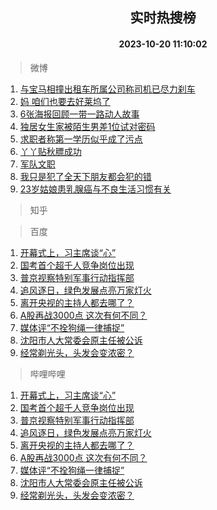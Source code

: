<div align="center"><h2>实时热搜榜</h2><h4>2023-10-20 11:10:02</h4></div>

> 微博  

1. [与宝马相撞出租车所属公司称司机已尽力刹车](https://s.weibo.com/weibo?q=%23%E4%B8%8E%E5%AE%9D%E9%A9%AC%E7%9B%B8%E6%92%9E%E5%87%BA%E7%A7%9F%E8%BD%A6%E6%89%80%E5%B1%9E%E5%85%AC%E5%8F%B8%E7%A7%B0%E5%8F%B8%E6%9C%BA%E5%B7%B2%E5%B0%BD%E5%8A%9B%E5%88%B9%E8%BD%A6%23&t=31&band_rank=1&Refer=top)<br />
2. [妈 咱们也要去好莱坞了](https://s.weibo.com/weibo?q=%E5%A6%88%20%E5%92%B1%E4%BB%AC%E4%B9%9F%E8%A6%81%E5%8E%BB%E5%A5%BD%E8%8E%B1%E5%9D%9E%E4%BA%86&t=31&band_rank=2&Refer=top)<br />
3. [6张海报回顾一带一路动人故事](https://s.weibo.com/weibo?q=%236%E5%BC%A0%E6%B5%B7%E6%8A%A5%E5%9B%9E%E9%A1%BE%E4%B8%80%E5%B8%A6%E4%B8%80%E8%B7%AF%E5%8A%A8%E4%BA%BA%E6%95%85%E4%BA%8B%23&t=31&band_rank=3&Refer=top)<br />
4. [独居女生家被陌生男差1位试对密码](https://s.weibo.com/weibo?q=%23%E7%8B%AC%E5%B1%85%E5%A5%B3%E7%94%9F%E5%AE%B6%E8%A2%AB%E9%99%8C%E7%94%9F%E7%94%B7%E5%B7%AE1%E4%BD%8D%E8%AF%95%E5%AF%B9%E5%AF%86%E7%A0%81%23&t=31&band_rank=4&Refer=top)<br />
5. [求职者称第一学历似乎成了污点](https://s.weibo.com/weibo?q=%23%E6%B1%82%E8%81%8C%E8%80%85%E7%A7%B0%E7%AC%AC%E4%B8%80%E5%AD%A6%E5%8E%86%E4%BC%BC%E4%B9%8E%E6%88%90%E4%BA%86%E6%B1%A1%E7%82%B9%23&t=31&band_rank=5&Refer=top)<br />
6. [丫丫贴秋膘成功](https://s.weibo.com/weibo?q=%23%E4%B8%AB%E4%B8%AB%E8%B4%B4%E7%A7%8B%E8%86%98%E6%88%90%E5%8A%9F%23&t=31&band_rank=6&Refer=top)<br />
7. [军队文职](https://s.weibo.com/weibo?q=%23%E5%86%9B%E9%98%9F%E6%96%87%E8%81%8C%23&t=31&band_rank=7&Refer=top)<br />
8. [我只是犯了全天下朋友都会犯的错](https://s.weibo.com/weibo?q=%E6%88%91%E5%8F%AA%E6%98%AF%E7%8A%AF%E4%BA%86%E5%85%A8%E5%A4%A9%E4%B8%8B%E6%9C%8B%E5%8F%8B%E9%83%BD%E4%BC%9A%E7%8A%AF%E7%9A%84%E9%94%99&t=31&band_rank=8&Refer=top)<br />
9. [23岁姑娘患乳腺癌与不良生活习惯有关](https://s.weibo.com/weibo?q=%2323%E5%B2%81%E5%A7%91%E5%A8%98%E6%82%A3%E4%B9%B3%E8%85%BA%E7%99%8C%E4%B8%8E%E4%B8%8D%E8%89%AF%E7%94%9F%E6%B4%BB%E4%B9%A0%E6%83%AF%E6%9C%89%E5%85%B3%23&t=31&band_rank=9&Refer=top)<br />

> 知乎  


> 百度  

1. [开幕式上，习主席谈“心”](https://www.baidu.com/s?wd=%E5%BC%80%E5%B9%95%E5%BC%8F%E4%B8%8A%EF%BC%8C%E4%B9%A0%E4%B8%BB%E5%B8%AD%E8%B0%88%E2%80%9C%E5%BF%83%E2%80%9D&sa=fyb_news&rsv_dl=fyb_news)<br />
2. [国考首个超千人竞争岗位出现](https://www.baidu.com/s?wd=%E5%9B%BD%E8%80%83%E9%A6%96%E4%B8%AA%E8%B6%85%E5%8D%83%E4%BA%BA%E7%AB%9E%E4%BA%89%E5%B2%97%E4%BD%8D%E5%87%BA%E7%8E%B0&sa=fyb_news&rsv_dl=fyb_news)<br />
3. [普京视察特别军事行动指挥部](https://www.baidu.com/s?wd=%E6%99%AE%E4%BA%AC%E8%A7%86%E5%AF%9F%E7%89%B9%E5%88%AB%E5%86%9B%E4%BA%8B%E8%A1%8C%E5%8A%A8%E6%8C%87%E6%8C%A5%E9%83%A8&sa=fyb_news&rsv_dl=fyb_news)<br />
4. [追风逐日，绿色发展点亮万家灯火](https://www.baidu.com/s?wd=%E8%BF%BD%E9%A3%8E%E9%80%90%E6%97%A5%EF%BC%8C%E7%BB%BF%E8%89%B2%E5%8F%91%E5%B1%95%E7%82%B9%E4%BA%AE%E4%B8%87%E5%AE%B6%E7%81%AF%E7%81%AB&sa=fyb_news&rsv_dl=fyb_news)<br />
5. [离开央视的主持人都去哪了？](https://www.baidu.com/s?wd=%E7%A6%BB%E5%BC%80%E5%A4%AE%E8%A7%86%E7%9A%84%E4%B8%BB%E6%8C%81%E4%BA%BA%E9%83%BD%E5%8E%BB%E5%93%AA%E4%BA%86%EF%BC%9F&sa=fyb_news&rsv_dl=fyb_news)<br />
6. [A股再战3000点 这次有何不同？](https://www.baidu.com/s?wd=A%E8%82%A1%E5%86%8D%E6%88%983000%E7%82%B9+%E8%BF%99%E6%AC%A1%E6%9C%89%E4%BD%95%E4%B8%8D%E5%90%8C%EF%BC%9F&sa=fyb_news&rsv_dl=fyb_news)<br />
7. [媒体评“不拴狗绳一律捕捉”](https://www.baidu.com/s?wd=%E5%AA%92%E4%BD%93%E8%AF%84%E2%80%9C%E4%B8%8D%E6%8B%B4%E7%8B%97%E7%BB%B3%E4%B8%80%E5%BE%8B%E6%8D%95%E6%8D%89%E2%80%9D&sa=fyb_news&rsv_dl=fyb_news)<br />
8. [沈阳市人大常委会原主任被公诉](https://www.baidu.com/s?wd=%E6%B2%88%E9%98%B3%E5%B8%82%E4%BA%BA%E5%A4%A7%E5%B8%B8%E5%A7%94%E4%BC%9A%E5%8E%9F%E4%B8%BB%E4%BB%BB%E8%A2%AB%E5%85%AC%E8%AF%89&sa=fyb_news&rsv_dl=fyb_news)<br />
9. [经常剃光头，头发会变浓密？](https://www.baidu.com/s?wd=%E7%BB%8F%E5%B8%B8%E5%89%83%E5%85%89%E5%A4%B4%EF%BC%8C%E5%A4%B4%E5%8F%91%E4%BC%9A%E5%8F%98%E6%B5%93%E5%AF%86%EF%BC%9F&sa=fyb_news&rsv_dl=fyb_news)<br />

> 哔哩哔哩  

1. [开幕式上，习主席谈“心”](https://www.baidu.com/s?wd=%E5%BC%80%E5%B9%95%E5%BC%8F%E4%B8%8A%EF%BC%8C%E4%B9%A0%E4%B8%BB%E5%B8%AD%E8%B0%88%E2%80%9C%E5%BF%83%E2%80%9D&sa=fyb_news&rsv_dl=fyb_news)<br />
2. [国考首个超千人竞争岗位出现](https://www.baidu.com/s?wd=%E5%9B%BD%E8%80%83%E9%A6%96%E4%B8%AA%E8%B6%85%E5%8D%83%E4%BA%BA%E7%AB%9E%E4%BA%89%E5%B2%97%E4%BD%8D%E5%87%BA%E7%8E%B0&sa=fyb_news&rsv_dl=fyb_news)<br />
3. [普京视察特别军事行动指挥部](https://www.baidu.com/s?wd=%E6%99%AE%E4%BA%AC%E8%A7%86%E5%AF%9F%E7%89%B9%E5%88%AB%E5%86%9B%E4%BA%8B%E8%A1%8C%E5%8A%A8%E6%8C%87%E6%8C%A5%E9%83%A8&sa=fyb_news&rsv_dl=fyb_news)<br />
4. [追风逐日，绿色发展点亮万家灯火](https://www.baidu.com/s?wd=%E8%BF%BD%E9%A3%8E%E9%80%90%E6%97%A5%EF%BC%8C%E7%BB%BF%E8%89%B2%E5%8F%91%E5%B1%95%E7%82%B9%E4%BA%AE%E4%B8%87%E5%AE%B6%E7%81%AF%E7%81%AB&sa=fyb_news&rsv_dl=fyb_news)<br />
5. [离开央视的主持人都去哪了？](https://www.baidu.com/s?wd=%E7%A6%BB%E5%BC%80%E5%A4%AE%E8%A7%86%E7%9A%84%E4%B8%BB%E6%8C%81%E4%BA%BA%E9%83%BD%E5%8E%BB%E5%93%AA%E4%BA%86%EF%BC%9F&sa=fyb_news&rsv_dl=fyb_news)<br />
6. [A股再战3000点 这次有何不同？](https://www.baidu.com/s?wd=A%E8%82%A1%E5%86%8D%E6%88%983000%E7%82%B9+%E8%BF%99%E6%AC%A1%E6%9C%89%E4%BD%95%E4%B8%8D%E5%90%8C%EF%BC%9F&sa=fyb_news&rsv_dl=fyb_news)<br />
7. [媒体评“不拴狗绳一律捕捉”](https://www.baidu.com/s?wd=%E5%AA%92%E4%BD%93%E8%AF%84%E2%80%9C%E4%B8%8D%E6%8B%B4%E7%8B%97%E7%BB%B3%E4%B8%80%E5%BE%8B%E6%8D%95%E6%8D%89%E2%80%9D&sa=fyb_news&rsv_dl=fyb_news)<br />
8. [沈阳市人大常委会原主任被公诉](https://www.baidu.com/s?wd=%E6%B2%88%E9%98%B3%E5%B8%82%E4%BA%BA%E5%A4%A7%E5%B8%B8%E5%A7%94%E4%BC%9A%E5%8E%9F%E4%B8%BB%E4%BB%BB%E8%A2%AB%E5%85%AC%E8%AF%89&sa=fyb_news&rsv_dl=fyb_news)<br />
9. [经常剃光头，头发会变浓密？](https://www.baidu.com/s?wd=%E7%BB%8F%E5%B8%B8%E5%89%83%E5%85%89%E5%A4%B4%EF%BC%8C%E5%A4%B4%E5%8F%91%E4%BC%9A%E5%8F%98%E6%B5%93%E5%AF%86%EF%BC%9F&sa=fyb_news&rsv_dl=fyb_news)<br />
